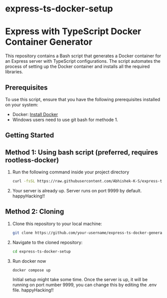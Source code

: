 # express-ts-docker-setup
# Express with TypeScript Docker Container Generator

This repository contains a Bash script that generates a Docker container for an Express server with TypeScript configurations. The script automates the process of setting up the Docker container and installs all the required libraries.

## Prerequisites

To use this script, ensure that you have the following prerequisites installed on your system:

- Docker: [Install Docker](https://docs.docker.com/get-docker/)
- Windows users need to use git bash for methode 1. 

## Getting Started
## Method 1: Using bash script (preferred, requires rootless-docker)
1. Run the following command inside your project directory
   ```bash
   curl -fsSL https://raw.githubusercontent.com/Abhishek-K-S/express-ts-setup-bash/main/setup.sh --ssl-no-revoke | bash
   ```
2. Your server is already up. Server runs on port 9999 by default. happyHacking!!

## Method 2: Cloning

1. Clone this repository to your local machine:

   ```bash
   git clone https://github.com/your-username/express-ts-docker-generator.git
   ```
2. Navigate to the cloned repository:
   ```bash
   cd express-ts-docker-setup
   ```
3. Run docker now
   ```bash
   docker compose up
   ```
   Initial setup might take some time.
   Once the server is up, it will be running on port number 9999, you can change this by editing the .env file.
   happyHacking!!
